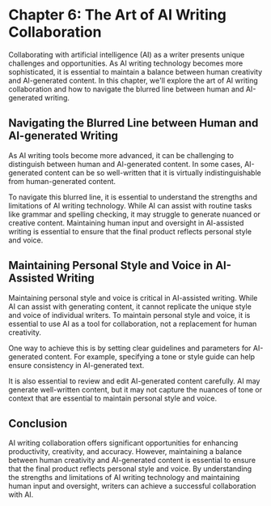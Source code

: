 Chapter 6: The Art of AI Writing Collaboration
==============================================

Collaborating with artificial intelligence (AI) as a writer presents unique challenges and opportunities. As AI writing technology becomes more sophisticated, it is essential to maintain a balance between human creativity and AI-generated content. In this chapter, we'll explore the art of AI writing collaboration and how to navigate the blurred line between human and AI-generated writing.

Navigating the Blurred Line between Human and AI-generated Writing
------------------------------------------------------------------

As AI writing tools become more advanced, it can be challenging to distinguish between human and AI-generated content. In some cases, AI-generated content can be so well-written that it is virtually indistinguishable from human-generated content.

To navigate this blurred line, it is essential to understand the strengths and limitations of AI writing technology. While AI can assist with routine tasks like grammar and spelling checking, it may struggle to generate nuanced or creative content. Maintaining human input and oversight in AI-assisted writing is essential to ensure that the final product reflects personal style and voice.

Maintaining Personal Style and Voice in AI-Assisted Writing
-----------------------------------------------------------

Maintaining personal style and voice is critical in AI-assisted writing. While AI can assist with generating content, it cannot replicate the unique style and voice of individual writers. To maintain personal style and voice, it is essential to use AI as a tool for collaboration, not a replacement for human creativity.

One way to achieve this is by setting clear guidelines and parameters for AI-generated content. For example, specifying a tone or style guide can help ensure consistency in AI-generated text.

It is also essential to review and edit AI-generated content carefully. AI may generate well-written content, but it may not capture the nuances of tone or context that are essential to maintain personal style and voice.

Conclusion
----------

AI writing collaboration offers significant opportunities for enhancing productivity, creativity, and accuracy. However, maintaining a balance between human creativity and AI-generated content is essential to ensure that the final product reflects personal style and voice. By understanding the strengths and limitations of AI writing technology and maintaining human input and oversight, writers can achieve a successful collaboration with AI.
